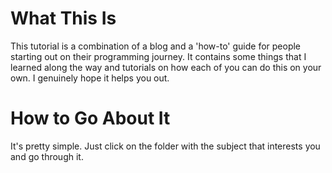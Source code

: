 # What This Is

This tutorial is a combination of a blog and a 'how-to' guide for people starting out on their programming journey. It contains some things that I learned along the way and tutorials on how each of you can do this on your own. I genuinely hope it helps you out.

# How to Go About It

It's pretty simple. Just click on the folder with the subject that interests you and go through it.
